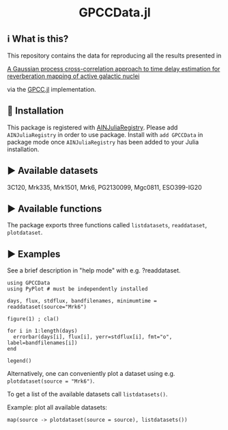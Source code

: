 <h1 align="center">GPCCData.jl</h1>

## ℹ What is this?
This repository contains the data for reproducing all the results presented in 

[A Gaussian process cross-correlation approach to time delay estimation for reverberation mapping of active galactic nuclei](https://github.com/HITS-AIN/GPCCPaper)

via the [GPCC.jl](https://github.com/HITS-AIN/GPCC.jl) implementation.


## 💾 Installation 

This package is registered with [AINJuliaRegistry](https://github.com/HITS-AIN/AINJuliaRegistry).
Please add `AINJuliaRegistry` in order to use package.
Install with `add GPCCData` in package mode once `AINJuliaRegistry` has been added to your Julia installation.

## ▶ Available datasets

3C120, Mrk335, Mrk1501, Mrk6, PG2130099, Mgc0811, ESO399-IG20

## ▶ Available functions

The package exports three functions called `listdatasets`, `readdataset`, `plotdataset`.

## ▶ Examples

See a brief description in "help mode" with e.g. ?readdataset.

```
using GPCCData
using PyPlot # must be independently installed

days, flux, stdflux, bandfilenames, minimumtime = readdataset(source="Mrk6")

figure(1) ; cla()

for i in 1:length(days)
  errorbar(days[i], flux[i], yerr=stdflux[i], fmt="o", label=bandfilenames[i])
end

legend()
```

Alternatively, one can conveniently plot a dataset using e.g. `plotdataset(source = "Mrk6")`.

To get a  list of the available datasets call `listdatasets()`.

Example: plot all available datasets:
```
map(source -> plotdataset(source = source), listdatasets())
```

